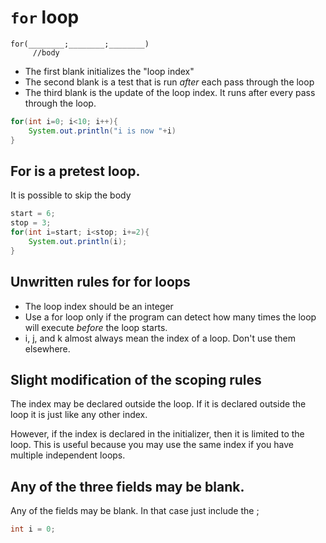 # `for` loop

```
for(________;________;________)
     //body
```

* The first blank initializes the "loop index"
* The second blank is a test that is run *after* each pass through the loop
* The third blank is the update of the loop index.  It runs after every pass through the loop.

```java
for(int i=0; i<10; i++){
    System.out.println("i is now "+i)
}
```

## For is a pretest loop.

It is possible to skip the body

```java
start = 6;
stop = 3;
for(int i=start; i<stop; i+=2){
    System.out.println(i);
}
```

## Unwritten rules for for loops

* The loop index should be an integer
* Use a for loop only if the program can detect how many times the loop will execute *before* the loop starts.
* i, j, and k almost always mean the index of a loop.  Don't use them elsewhere.

## Slight modification of the scoping rules

The index may be declared outside the loop.  If it is declared outside the loop it is just like any other index.

However, if the index is declared in the initializer, then it is limited to the loop.  This is useful because you may use the same index if you have multiple independent loops.

## Any of the three fields may be blank. 

Any of the fields may be blank.  In that case just include the ;

```java
int i = 0;
